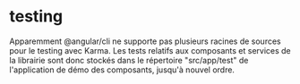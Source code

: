 # testing
Apparemment @angular/cli ne supporte pas plusieurs racines de sources pour le testing avec Karma.
Les tests relatifs aux composants et services de la librairie sont donc stockés dans le répertoire "src/app/test" de 
l'application de démo des composants, jusqu'à nouvel ordre.

